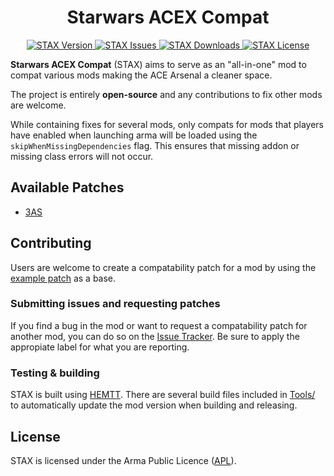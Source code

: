 # <center>Starwars ACEX Compat</center>
<p align="center">
    <a href="https://github.com/liamcannon/STAX/releases/latest">
        <img src="https://img.shields.io/badge/Version-1.0.0-blue.svg?style=flat-square" alt="STAX Version">
    </a>
    <a href="https://github.com/liamcannon/STAX/issues">
        <img src="https://img.shields.io/github/issues-raw/liamcannon/Mine-Detector-Fixes.svg?style=flat-square&label=Issues" alt="STAX Issues">
    </a>
    <a href="https://steamcommunity.com/sharedfiles/filedetails/">
        <img src="https://img.shields.io/steam/downloads/3146756668.svg?style=flat-square&label=Downloads" alt="STAX Downloads">
    </a>
    <a href="https://github.com/liamcannon/STAX/blob/main/LICENSE">
        <img src="https://img.shields.io/badge/License-APL-red.svg?style=flat-square" alt="STAX License">
    </a>
</p>

**Starwars ACEX Compat** (STAX) aims to serve as an "all-in-one" mod to compat various mods making the ACE Arsenal a cleaner space.

The project is entirely **open-source** and any contributions to fix other mods are welcome.

While containing fixes for several mods, only compats for mods that players have enabled when launching arma will be loaded using the `skipWhenMissingDependencies` flag. This ensures that missing addon or missing class errors will not occur.

## Available Patches

- [3AS](https://steamcommunity.com/sharedfiles/filedetails/?id=1940589429)

## Contributing

Users are welcome to create a compatability patch for a mod by using the [example patch](https://github.com/liamcannon/STAX/tree/main/extras/compat) as a base.

### Submitting issues and requesting patches

If you find a bug in the mod or want to request a compatability patch for another mod, you can do so on the [Issue Tracker](https://github.com/liamcannon/STAX/issues). Be sure to apply the appropiate label for what you are reporting.

### Testing & building

STAX is built using [HEMTT](https://github.com/BrettMayson/HEMTT). There are several build files included in [Tools/](https://github.com/liamcannon/STAX/tree/main/Tools) to automatically update the mod version when building and releasing.

## License

STAX is licensed under the Arma Public Licence ([APL](https://github.com/liamcannon/STAX/blob/main/LICENSE)).
